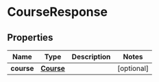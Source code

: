 
# CourseResponse

## Properties
Name | Type | Description | Notes
------------ | ------------- | ------------- | -------------
**course** | [**Course**](Course.md) |  |  [optional]



